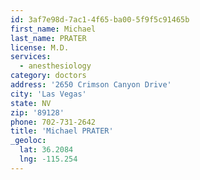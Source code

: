 ```yaml
---
id: 3af7e98d-7ac1-4f65-ba00-5f9f5c91465b
first_name: Michael
last_name: PRATER
license: M.D.
services:
  - anesthesiology
category: doctors
address: '2650 Crimson Canyon Drive'
city: 'Las Vegas'
state: NV
zip: '89128'
phone: 702-731-2642
title: 'Michael PRATER'
_geoloc:
  lat: 36.2084
  lng: -115.254
---
```

